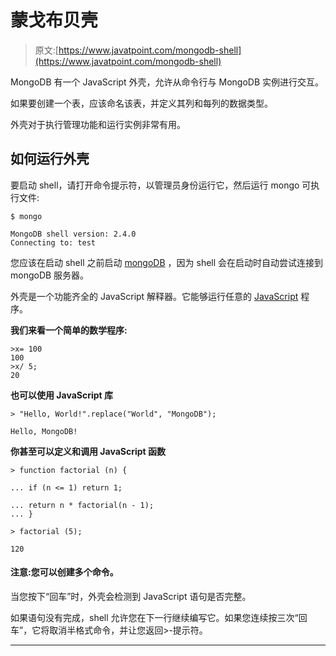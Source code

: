 # 蒙戈布贝壳

> 原文:[https://www.javatpoint.com/mongodb-shell](https://www.javatpoint.com/mongodb-shell)

MongoDB 有一个 JavaScript 外壳，允许从命令行与 MongoDB 实例进行交互。

如果要创建一个表，应该命名该表，并定义其列和每列的数据类型。

外壳对于执行管理功能和运行实例非常有用。

## 如何运行外壳

要启动 shell，请打开命令提示符，以管理员身份运行它，然后运行 mongo 可执行文件:

```
$ mongo 

```

```
MongoDB shell version: 2.4.0
Connecting to: test

```

您应该在启动 shell 之前启动 [mongoDB](https://www.javatpoint.com/mongodb-tutorial) ，因为 shell 会在启动时自动尝试连接到 mongoDB 服务器。

外壳是一个功能齐全的 JavaScript 解释器。它能够运行任意的 [JavaScript](https://www.javatpoint.com/javascript-tutorial) 程序。

**我们来看一个简单的数学程序:**

```
>x= 100
100
>x/ 5;
20

```

**也可以使用 JavaScript 库**

```
> "Hello, World!".replace("World", "MongoDB");

```

```
Hello, MongoDB! 

```

**你甚至可以定义和调用 JavaScript 函数**

```
> function factorial (n) {

... if (n <= 1) return 1;

... return n * factorial(n - 1);
... }

> factorial (5);

120

```

#### 注意:您可以创建多个命令。

当您按下“回车”时，外壳会检测到 JavaScript 语句是否完整。

如果语句没有完成，shell 允许您在下一行继续编写它。如果您连续按三次“回车”，它将取消半格式命令，并让您返回>-提示符。

* * *